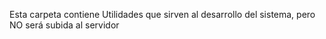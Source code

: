Esta carpeta contiene Utilidades que sirven al desarrollo del sistema, pero NO será subida al servidor
